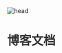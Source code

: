 <img :src="$withBase('/head.png')" alt="head">
<h1 class="red">博客文档</h1>

<style type="text/css">
    .red{
        color: #333
    }
</style>